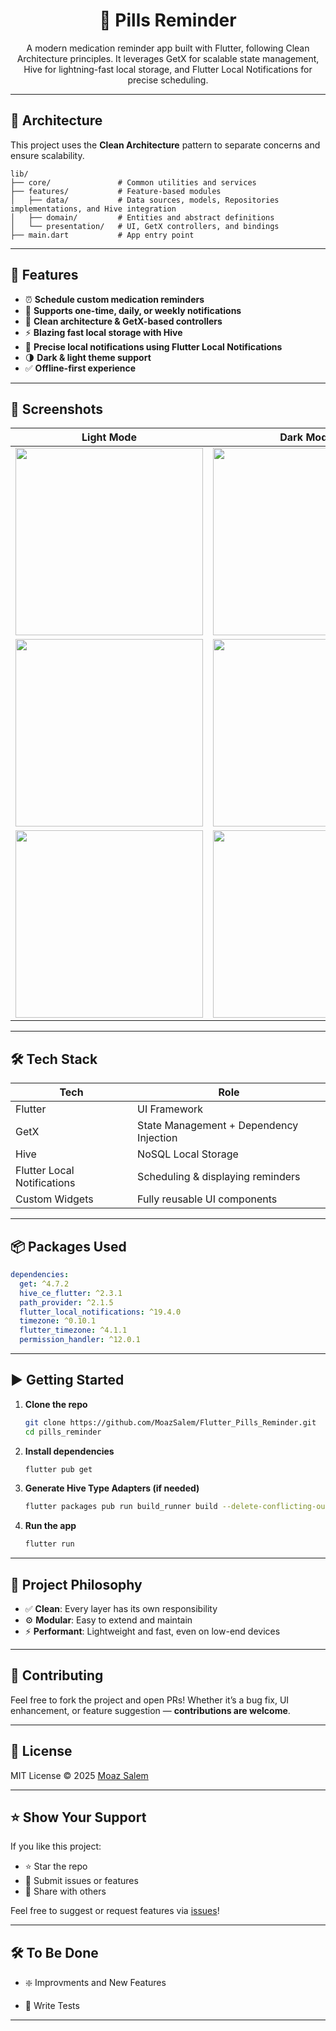 

<h1 align="center">💊 Pills Reminder </h1>

<p align="center">
  A modern medication reminder app built with Flutter, following Clean Architecture principles. It leverages GetX for scalable state management, Hive for lightning-fast local storage, and Flutter Local Notifications for precise scheduling.
</p>

---

## 🧠 Architecture

This project uses the **Clean Architecture** pattern to separate concerns and ensure scalability.

```
lib/
├── core/               # Common utilities and services
├── features/           # Feature-based modules
│   ├── data/           # Data sources, models, Repositories implementations, and Hive integration
│   ├── domain/         # Entities and abstract definitions
│   └── presentation/   # UI, GetX controllers, and bindings
├── main.dart           # App entry point
```

---

## 🚀 Features

- ⏰ **Schedule custom medication reminders**
- 📅 **Supports one-time, daily, or weekly notifications**
- 🧠 **Clean architecture & GetX-based controllers**
- ⚡ **Blazing fast local storage with Hive**
- 🔔 **Precise local notifications using Flutter Local Notifications**
- 🌗 **Dark & light theme support**
- ✅ **Offline-first experience**

---

## 📱 Screenshots

<div align="center">

| Light Mode                                                                                                           | Dark Mode                                                                                                        |
|:---------------------------------------------------------------------------------------------------------------------:|:---------------------------------------------------------------------------------------------------------------------:|
| <img src="https://github.com/user-attachments/assets/84376348-c38f-4a78-8af7-3223ad0b1011" width="300">               | <img src="https://github.com/user-attachments/assets/1e508857-c86d-4fd1-8b80-3192aff952bc" width="300">               |
| <img src="https://github.com/user-attachments/assets/3a2661c1-9629-49e6-a49b-bbc74ec25cf3" width="300">               | <img src="https://github.com/user-attachments/assets/10f2aa80-0f13-4a38-bc97-fe53603f34ed" width="300">               |
| <img src="https://github.com/user-attachments/assets/b61f9e63-c534-418b-a833-4a676faebc2e" width="300">               | <img src="https://github.com/user-attachments/assets/a94554de-12fa-4c81-88d0-6f5f88e4d86f" width="300">               |

</div>

---

## 🛠️ Tech Stack

<div align="center">

| Tech | Role |
|------|------|
| Flutter | UI Framework |
| GetX | State Management + Dependency Injection |
| Hive | NoSQL Local Storage |
| Flutter Local Notifications | Scheduling & displaying reminders |
| Custom Widgets | Fully reusable UI components |

</div>

---

## 📦 Packages Used

```yaml
dependencies:
  get: ^4.7.2
  hive_ce_flutter: ^2.3.1
  path_provider: ^2.1.5
  flutter_local_notifications: ^19.4.0
  timezone: ^0.10.1
  flutter_timezone: ^4.1.1
  permission_handler: ^12.0.1
```

---

## ▶️ Getting Started

1. **Clone the repo**
   ```bash
   git clone https://github.com/MoazSalem/Flutter_Pills_Reminder.git
   cd pills_reminder
   ```

2. **Install dependencies**
   ```bash
   flutter pub get
   ```

3. **Generate Hive Type Adapters (if needed)**
   ```bash
   flutter packages pub run build_runner build --delete-conflicting-outputs
   ```

4. **Run the app**
   ```bash
   flutter run
   ```

---

## 🧠 Project Philosophy

- ✅ **Clean**: Every layer has its own responsibility  
- ⚙️ **Modular**: Easy to extend and maintain  
- ⚡ **Performant**: Lightweight and fast, even on low-end devices  

---

## 🤝 Contributing

Feel free to fork the project and open PRs! Whether it’s a bug fix, UI enhancement, or feature suggestion — **contributions are welcome**.

---

## 🧾 License

MIT License © 2025 [Moaz Salem](https://github.com/MoazSalem)

---

## ⭐ Show Your Support

If you like this project:

- ⭐ Star the repo  
- 🐛 Submit issues or features  
- 📢 Share with others

Feel free to suggest or request features via [issues](https://github.com/MoazSalem/Flutter_Pills_Reminder/issues)!

---

## 🛠️ To Be Done

- ❇️ Improvments and New Features

- 🔄 Write Tests


---


